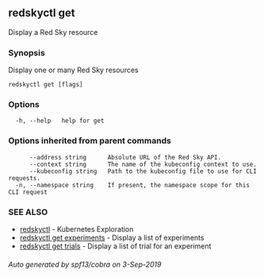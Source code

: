 ## redskyctl get

Display a Red Sky resource

### Synopsis

Display one or many Red Sky resources

```
redskyctl get [flags]
```

### Options

```
  -h, --help   help for get
```

### Options inherited from parent commands

```
      --address string      Absolute URL of the Red Sky API.
      --context string      The name of the kubeconfig context to use.
      --kubeconfig string   Path to the kubeconfig file to use for CLI requests.
  -n, --namespace string    If present, the namespace scope for this CLI request
```

### SEE ALSO

* [redskyctl](redskyctl.md)	 - Kubernetes Exploration
* [redskyctl get experiments](redskyctl_get_experiments.md)	 - Display a list of experiments
* [redskyctl get trials](redskyctl_get_trials.md)	 - Display a list of trial for an experiment

###### Auto generated by spf13/cobra on 3-Sep-2019
